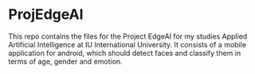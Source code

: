 # ProjEdgeAI
This repo contains the files for the Project EdgeAI for my studies Applied Artificial Intelligence at IU International University. It consists of a mobile application for android, which should detect faces and classify them in terms of age, gender and emotion.
